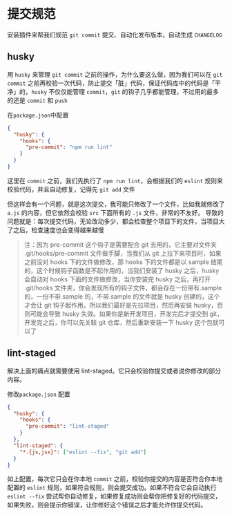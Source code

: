 # 提交规范

安装插件来帮我们规范 `git commit` 提交、自动化发布版本，自动生成 `CHANGELOG`

## husky

用 `husky` 来管理 `git commit` 之前的操作，为什么要这么做，因为我们可以在 `git commit` 之前再校验一次代码，防止提交「脏」代码，保证代码库中的代码是「干净」的，`husky` 不仅仅能管理 `commit`，`git` 的钩子几乎都能管理，不过用的最多的还是 `commit` 和 `push`

在`package.json`中配置

```json
{
  "husky": {
    "hooks": {
      "pre-commit": "npm run lint"
    }
  }
}
```

这里在 `commit` 之前，我们先执行了 `npm run lint`，会根据我们的 `eslint` 规则来校验代码，并且自动修复，记得先 `git add` 文件

但这样会有一个问题，就是这次提交，我可能只修改了一个文件，比如我就修改了 `a.js` 的内容，但它依然会校验 `src` 下面所有的 `.js` 文件，非常的不友好。
导致的问题就是：每次提交代码，无论改动多少，都会检查整个项目下的文件，当项目大了之后，检查速度也会变得越来越慢

> 注：因为 pre-commit 这个钩子是需要配合 git 去用的，它主要对文件夹 .git/hooks/pre-commit 文件做手脚，当我们从 git 上拉下来项目时，如果之前没对 hooks 下的文件做修改，那 hooks 下的文件都是以 sample 结尾的，这个时候钩子函数是不起作用的，当我们安装了 husky 之后，husky 会自动对 hooks 下面的文件做修改，当你安装完 husky 之后，再打开 .git/hooks 文件夹，你会发现所有的钩子文件，都会存在一份带有.sample 的，一份不带.sample 的，不带.sample 的文件就是 husky 创建的，这个才会让 git 钩子起作用。所以我们最好是先拉项目，然后再安装 husky，否则可能会导致 husky 失效。如果你是新开发项目，开发完后才提交到 git，开发完之后，你可以先关联 git 仓库，然后重新安装一下 husky 这个包就可以了

## lint-staged

解决上面的痛点就需要使用 lint-staged。它只会校验你提交或者说你修改的部分内容。

修改`package.json` 配置

```json
{
  "husky": {
    "hooks": {
      "pre-commit": "lint-staged"
    }
  },
  "lint-staged": {
    "*.{js,jsx}": ["eslint --fix", "git add"]
  }
}
```

如上配置，每次它只会在你本地 `commit` 之前，校验你提交的内容是否符合你本地配置的 `eslint` 规则，如果符合规则，则会提交成功。如果不符合它会自动执行 `eslint --fix` 尝试帮你自动修复，如果修复成功则会帮你把修复好的代码提交，如果失败，则会提示你错误，让你修好这个错误之后才能允许你提交代码。

